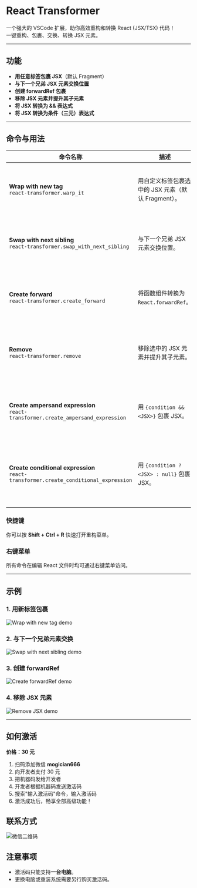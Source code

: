 # React Transformer

一个强大的 VSCode 扩展，助你高效重构和转换 React (JSX/TSX) 代码！  
一键重构、包裹、交换、转换 JSX 元素。

---

## 功能

- **用任意标签包裹 JSX**（默认 Fragment）
- **与下一个兄弟 JSX 元素交换位置**
- **创建 forwardRef 包裹**
- **移除 JSX 元素并提升其子元素**
- **将 JSX 转换为 && 表达式**
- **将 JSX 转换为条件（三元）表达式**

---

## 命令与用法

| 命令名称                                                                                | 描述                                               | 用法                                                                     |
| --------------------------------------------------------------------------------------- | -------------------------------------------------- | ------------------------------------------------------------------------ |
| **Wrap with new tag**<br/>`react-transformer.warp_it`                                   | 用自定义标签包裹选中的 JSX 元素（默认 Fragment）。 | 光标放在 JSX 元素内，右键选择"Wrap with new tag"，或用命令面板。         |
| **Swap with next sibling**<br/>`react-transformer.swap_with_next_sibling`               | 与下一个兄弟 JSX 元素交换位置。                    | 光标放在 JSX 元素内，右键选择"Swap with next sibling"，或用命令面板。    |
| **Create forward**<br/>`react-transformer.create_forward`                               | 将函数组件转换为 `React.forwardRef`。              | 光标放在函数组件变量上，右键选择"Create forward"，或用命令面板。         |
| **Remove**<br/>`react-transformer.remove`                                               | 移除选中的 JSX 元素并提升其子元素。                | 光标放在 JSX 元素内，右键选择"Remove"，或用命令面板。                    |
| **Create ampersand expression**<br/>`react-transformer.create_ampersand_expression`     | 用 `{condition && <JSX>}` 包裹 JSX。               | 光标放在 JSX 内，右键选择"Create ampersand expression"，或用命令面板。   |
| **Create conditional expression**<br/>`react-transformer.create_conditional_expression` | 用 `{condition ? <JSX> : null}` 包裹 JSX。         | 光标放在 JSX 内，右键选择"Create conditional expression"，或用命令面板。 |
|                                                                                         |

### 快捷键

你可以按 **Shift + Ctrl + R** 快速打开重构菜单。

### 右键菜单

所有命令在编辑 React 文件时均可通过右键菜单访问。

---

## 示例

### 1. 用新标签包裹

![Wrap with new tag demo](https://gitee.com/Mogician301/react-transformer/raw/master/wrap-with-tag.gif)

### 2. 与下一个兄弟元素交换

![Swap with next sibling demo](https://gitee.com/Mogician301/react-transformer/raw/master/swap-sibling.gif)

### 3. 创建 forwardRef

![Create forwardRef demo](https://gitee.com/Mogician301/react-transformer/raw/master/forward-ref.gif)

### 4. 移除 JSX 元素

![Remove JSX demo](https://gitee.com/Mogician301/react-transformer/raw/master/remove-jsx.gif)

---

## 如何激活

**价格：30 元**

1. 扫码添加微信 **mogician666**
2. 向开发者支付 30 元
3. 把机器码发给开发者
4. 开发者根据机器码发送激活码
5. 搜索"输入激活码"命令，输入激活码
6. 激活成功后，畅享全部高级功能！

## 联系方式

![微信二维码](https://gitee.com/Mogician301/react-transformer/raw/master/wechat-qr.jpg)

## 注意事项

- 激活码只能支持**一台电脑**。
- 更换电脑或重装系统需要另行购买激活码。

